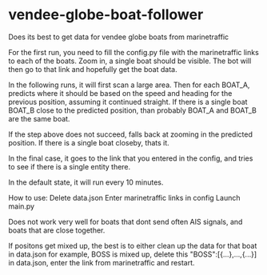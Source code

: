 # vendee-globe-boat-follower
Does its best to get data for vendee globe boats from marinetraffic

For the first run, you need to fill the config.py file with the marinetraffic links to each of the boats. Zoom in, a single boat should be visible.
The bot will then go to that link and hopefully get the boat data.

In the following runs, it will first scan a large area.
Then for each BOAT_A, predicts where it should be based on the speed and heading for the previous position, assuming it continued straight.
If there is a single boat BOAT_B close to the predicted position, than probably BOAT_A and BOAT_B are the same boat.

If the step above does not succeed, falls back at zooming in the predicted position. If there is a single boat closeby, thats it.

In the final case, it goes to the link that you entered in the config, and tries to see if there is a single entity there.

In the default state, it will run every 10 minutes.

How to use:
Delete data.json
Enter marinetraffic links in config
Launch main.py

Does not work very well for boats that dont send often AIS signals, and boats that are close together.

If positons get mixed up, the best is to either clean up the data for that boat in data.json
for example, BOSS is mixed up, delete this "BOSS":[{...},...,{...}] in data.json, enter the link from marinetraffic and restart.
